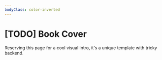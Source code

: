```yaml
---
bodyClass: color-inverted
---
```


# \[TODO\] Book Cover

Reserving this page for a cool visual intro, it's a unique template with tricky backend.


